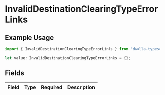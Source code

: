 # InvalidDestinationClearingTypeErrorLinks

## Example Usage

```typescript
import { InvalidDestinationClearingTypeErrorLinks } from "dwolla-typescript/models";

let value: InvalidDestinationClearingTypeErrorLinks = {};
```

## Fields

| Field       | Type        | Required    | Description |
| ----------- | ----------- | ----------- | ----------- |